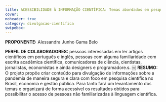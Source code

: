 ```yaml
---
title: ACESSIBILIDADE À INFORMAÇÃO CIENTÍFICA: Temas abordados em pesquisas realizadas sobre a COVID-19
cover: 
noheader: true
category: divulgacao-cientifica
swipebox: 
---
```

  
**PROPONENTE:**
Alessandra Junho Gama Belo
    
**PERFIL DE COLABORADORES:**  pessoas interessadas em ler artigos científicos em português e inglês, pessoas com alguma familiaridade com escrita acadêmica científica, comunicadores de ciência, cientistas, jornalistas, economistas e ainda designers e programadore.s.
    ￼
**RESUMO:**
O projeto propõe criar conteúdo para divulgação de informações sobre a pandemia de maneira segura e clara com foco em pesquisa científica no Brasil, economia e gestão pública. Para tanto fará um levantamento dos temas e organizará de forma acessível os resultados obtidos para possibilitar o acesso de pessoas não familiarizadas à linguagem científica.